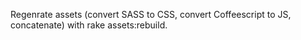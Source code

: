 Regenrate assets (convert SASS to CSS, convert Coffeescript to JS, concatenate) with rake assets:rebuild.